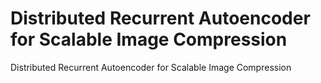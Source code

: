 # Distributed Recurrent Autoencoder for Scalable Image Compression
Distributed Recurrent Autoencoder for Scalable Image Compression
